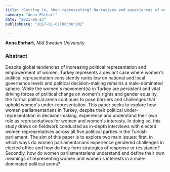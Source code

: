 ```yaml
---
title: "Getting in, then representing? Narratives and experiences of women parliamentarians on doing and shaping women’s political representation in Turkey"
summary: "Anna Ehrhart"
date: "2021-06-23"
publishDate: "2017-01-01T00:00:00Z"

---
```


**Anna Ehrhart**, *Mid Sweden University*

### Abstract

Despite global tendencies of increasing political representation and empowerment of women, Turkey represents a deviant case where women's political representation consistently ranks low on national and local governance levels and political decision-making remains a male-dominated sphere. While the women's movement(s) in Turkey are persistent and vital driving forces of political change on women's rights and gender equality, the formal political arena continues to pose barriers and challenges that uphold women's under-representation. This paper seeks to explore how women parliamentarians in Turkey, despite their political under-representation in decision-making, experience and understand their own role as representatives for women and women's interests. 
In doing so, this study draws on fieldwork conducted as in-depth interviews with elected women representatives across all five political parties in the Turkish parliament. The aim of this paper is to explore two main issues: first, in which ways do women parliamentarians experience gendered challenges in elected office and how do they form strategies of response or resistance? Secondly, how do women parliamentarians understand and define their own meanings of representing women and women`s interests in a male-dominated political arena?
